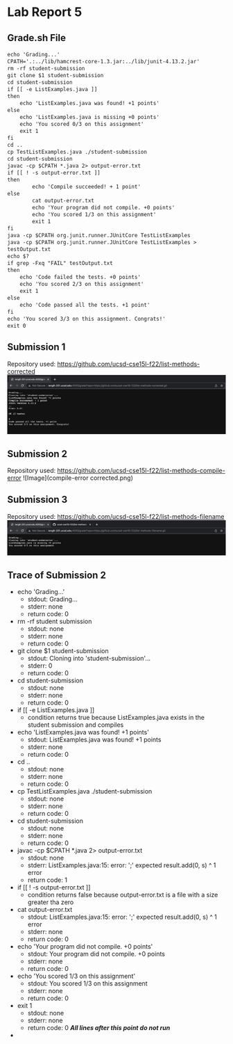 # Lab Report 5
## Grade.sh File
```
echo 'Grading...'
CPATH='.:../lib/hamcrest-core-1.3.jar:../lib/junit-4.13.2.jar'
rm -rf student-submission
git clone $1 student-submission
cd student-submission
if [[ -e ListExamples.java ]]
then
    echo 'ListExamples.java was found! +1 points'
else
    echo 'ListExamples.java is missing +0 points'
    echo 'You scored 0/3 on this assignment'
    exit 1
fi
cd ..
cp TestListExamples.java ./student-submission
cd student-submission
javac -cp $CPATH *.java 2> output-error.txt
if [[ ! -s output-error.txt ]]
then
        echo 'Compile succeeded! + 1 point'
else
        cat output-error.txt
        echo 'Your program did not compile. +0 points'
        echo 'You scored 1/3 on this assignment'
        exit 1
fi
java -cp $CPATH org.junit.runner.JUnitCore TestListExamples
java -cp $CPATH org.junit.runner.JUnitCore TestListExamples > testOutput.txt
echo $?
if grep -Fxq "FAIL" testOutput.txt
then
    echo 'Code failed the tests. +0 points'
    echo 'You scored 2/3 on this assignment'
    exit 1
else
    echo 'Code passed all the tests. +1 point'
fi
echo 'You scored 3/3 on this assignment. Congrats!'
exit 0
```
## Submission 1
Repository used: https://github.com/ucsd-cse15l-f22/list-methods-corrected
![Image](corrected.png)
## Submission 2
Repository used: https://github.com/ucsd-cse15l-f22/list-methods-compile-error
![Image](compile-error corrected.png)
## Submission 3
Repository used: https://github.com/ucsd-cse15l-f22/list-methods-filename
![Image](filename.png)
## Trace of Submission 2
 - echo 'Grading...'
     - stdout: Grading...
     - stderr: none
     - return code: 0
 - rm -rf student submission
     - stdout: none
     - stderr: none
     - return code: 0 
 - git clone $1 student-submission
     - stdout: Cloning into 'student-submission'...
     - stderr: 0
     - return code: 0
 - cd student-submission
     - stdout: none
     - stderr: none
     - return code: 0
 - if [[ -e ListExamples.java ]]
     - condition returns true because ListExamples.java exists in the student submission and compiles
 - echo 'ListExamples.java was found! +1 points'
     - stdout: ListExamples.java was found! +1 points
     - stderr: none
     - return code: 0
 - cd ..
     - stdout: none
     - stderr: none
     - return code: 0 
 - cp TestListExamples.java ./student-submission
     - stdout: none
     - stderr: none
     - return code: 0 
 - cd student-submission
     - stdout: none
     - stderr: none
     - return code: 0 
 - javac -cp $CPATH *.java 2> output-error.txt
     - stdout: none
     - stderr: 
        ListExamples.java:15: error: ';' expected
        result.add(0, s)
                        ^
        1 error
     - return code: 1
 - if [[ ! -s output-error.txt ]]
     - condition returns false because output-error.txt is a file with a size greater tha zero
 - cat output-error.txt
     - stdout: 
       ListExamples.java:15: error: ';' expected
        result.add(0, s)
                        ^
        1 error
     - stderr: none
     - return code: 0
 - echo 'Your program did not compile. +0 points'
     - stdout: Your program did not compile. +0 points
     - stderr: none
     - return code: 0
 - echo 'You scored 1/3 on this assignment'
     - stdout: You scored 1/3 on this assignment
     - stderr: none
     - return code: 0
 - exit 1
     - stdout: none
     - stderr: none
     - return code: 0
 ***All lines after this point do not run***
 - 

